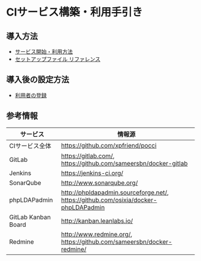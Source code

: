 CIサービス構築・利用手引き
==========================

導入方法
--------
*   [サービス開始・利用方法](./create-service.ja.md)
*   [セットアップファイル リファレンス](./setup-yml.ja.md)

導入後の設定方法
----------------
*   [利用者の登録](./add-user.ja.md)



参考情報
--------

サービス            | 情報源
------------------- | ---------------------------------------------------------------------------------------
CIサービス全体      | <https://github.com/xpfriend/pocci>
GitLab              | <https://gitlab.com/>, <https://github.com/sameersbn/docker-gitlab>
Jenkins             | <https://jenkins-ci.org/>
SonarQube           | <http://www.sonarqube.org/>
phpLDAPadmin        | <http://phpldapadmin.sourceforge.net/>, <https://github.com/osixia/docker-phpLDAPadmin>
GitLab Kanban Board | <http://kanban.leanlabs.io/>
Redmine             | <http://www.redmine.org/>, <https://github.com/sameersbn/docker-redmine/>
